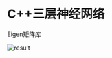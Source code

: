 # C++三层神经网络
Eigen矩阵库

![result](https://github.com/user-attachments/assets/ccc5a067-4041-42f5-91f2-91753ef1e8e1)
